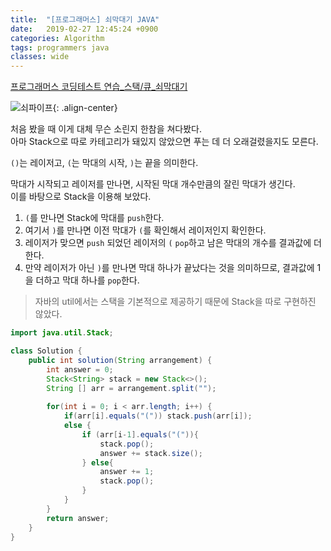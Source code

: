 ```yaml
---
title:  "[프로그래머스] 쇠막대기 JAVA"
date:   2019-02-27 12:45:24 +0900
categories: Algorithm
tags: programmers java
classes: wide
---
```


[프로그래머스 코딩테스트 연습_스택/큐_쇠막대기](https://programmers.co.kr/learn/courses/30/lessons/42585)

![쇠파이프](https://grepp-programmers.s3.amazonaws.com/files/ybm/dbd166625b/d3ae656b-bb7b-421c-9f74-fa9ea800b860.png){: .align-center}

처음 봤을 때 이게 대체 무슨 소린지 한참을 쳐다봤다.  
아마 Stack으로 따로 카테고리가 돼있지 않았으면 푸는 데 더 오래걸렸을지도 모른다.  

`()`는 레이저고, `(`는 막대의 시작, `)`는 끝을 의미한다.  
  
막대가 시작되고 레이저를 만나면, 시작된 막대 개수만큼의 잘린 막대가 생긴다.  
이를 바탕으로 Stack을 이용해 보았다.  

1. `(`를 만나면 Stack에 막대를 `push`한다.  
2. 여기서 `)`를 만나면 이전 막대가 `(`를 확인해서 레이저인지 확인한다.  
3. 레이저가 맞으면 `push` 되었던 레이저의 `(` `pop`하고 남은 막대의 개수를 결과값에 더한다.  
4. 만약 레이저가 아닌 `)`를 만나면 막대 하나가 끝났다는 것을 의미하므로, 결과값에 1을 더하고 막대 하나를 `pop`한다.  

> 자바의 util에서는 스택을 기본적으로 제공하기 때문에 Stack을 따로 구현하진 않았다.

```java
import java.util.Stack;

class Solution {
    public int solution(String arrangement) {
        int answer = 0;
        Stack<String> stack = new Stack<>();
		String [] arr = arrangement.split("");
        
		for(int i = 0; i < arr.length; i++) {
			if(arr[i].equals("(")) stack.push(arr[i]);
		    else {
                if (arr[i-1].equals("(")){
                    stack.pop();
                    answer += stack.size();
                } else{
                    answer += 1;
                    stack.pop();
                }
            }
        }
        return answer;
    }
}
```
